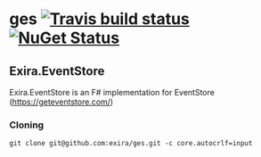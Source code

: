 # ges [![Travis build status](https://travis-ci.org/exira/ges.png)](https://travis-ci.org/exira/ges) [![NuGet Status](http://img.shields.io/nuget/v/Exira.EventStore.svg?style=flat)](https://www.nuget.org/packages/Exira.EventStore/)

## Exira.EventStore

Exira.EventStore is an F# implementation for EventStore (https://geteventstore.com/)

### Cloning

```git clone git@github.com:exira/ges.git -c core.autocrlf=input```
